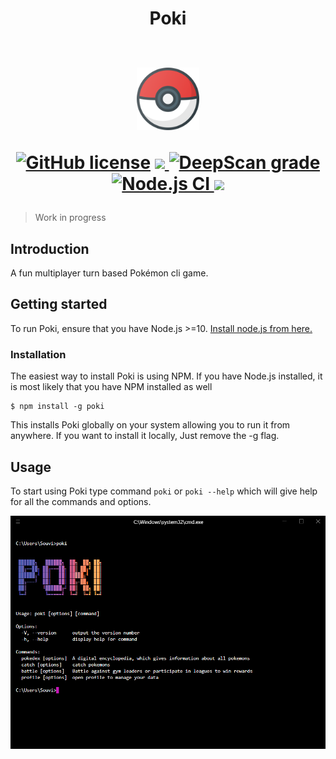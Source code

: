 <h1 align="center">
Poki
<br> <br>
<p>
<img src="./static/pokeball.svg" width="100">
</p>

<p>
<a href="https://github.com/Tech-Phantoms/pokemon-cli-game/blob/main/LICENSE"><img alt="GitHub license" src="https://img.shields.io/github/license/Tech-Phantoms/pokemon-cli-game"></a>

<a href="https://github.com/Tech-Phantoms/pokemon-cli-game/pulls">
<img src="https://img.shields.io/badge/PRs-open-green">
</a>
<a href="https://deepscan.io/dashboard#view=project&tid=8580&pid=16849&bid=368882"><img src="https://deepscan.io/api/teams/8580/projects/16849/branches/368882/badge/grade.svg" alt="DeepScan grade"></a>
<a href="https://github.com/Tech-Phantoms/pokemon-cli-game/actions/workflows/node.js.yml">
<img src="https://github.com/Tech-Phantoms/pokemon-cli-game/actions/workflows/node.js.yml/badge.svg" alt="Node.js CI">
</a>

<a href="https://codecov.io/gh/Souvikns/Poki">
        <img src="https://codecov.io/gh/Souvikns/Poki/branch/main/graph/badge.svg?token=FYklvhHRMn"/>
 </a>

</p>
</h1>

> Work in progress

## Introduction

A fun multiplayer turn based Pokémon cli game.


## Getting started 
To run Poki, ensure that you have Node.js >=10. [Install node.js from here.](https://nodejs.org/en/)

### Installation 
The easiest way to install Poki is using NPM. If you have Node.js installed, it is most likely that you have NPM installed as well 

```
$ npm install -g poki
```
This installs Poki globally on your system allowing you to run it from anywhere. If you want to install it locally, Just remove the -g flag.


## Usage 
To start using Poki type command `poki` or `poki --help` which will give help for all the commands and options. 

![help screenshot](./static/ss.PNG)